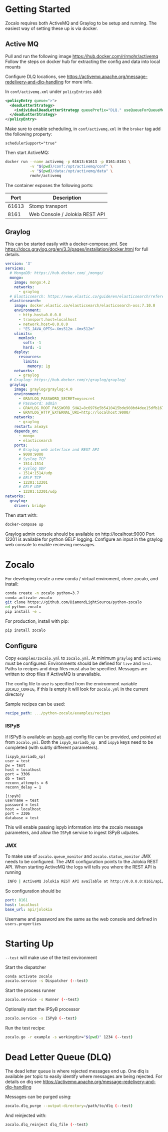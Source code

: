 # Getting Started

Zocalo requires both ActiveMQ and Graylog to be setup and running. The easiest way of setting these up is via docker.

## Active MQ
Pull and run the following image https://hub.docker.com/r/rmohr/activemq
Follow the steps on docker hub for extracting the config and data into local mounts

Configure DLQ locations, see https://activemq.apache.org/message-redelivery-and-dlq-handling for more info.

In `conf/activemq.xml` under `policyEntries` add:
```xml
<policyEntry queue=">">
  <deadLetterStrategy>
    <individualDeadLetterStrategy queuePrefix="DLQ." useQueueForQueueMessages="true"/>
  </deadLetterStrategy>
</policyEntry>
```

Make sure to enable scheduling, in `conf/activemq.xml` in the `broker` tag add the following property:
```
schedulerSupport="true"
```

Then start ActiveMQ:
```bash
docker run --name activemq -p 61613:61613 -p 8161:8161 \
           -v "$(pwd)/conf:/opt/activemq/conf" \
           -v "$(pwd)/data:/opt/activemq/data" \
           rmohr/activemq
```

The container exposes the following ports:

Port | Description
--- | ---
61613 | Stomp transport
8161 | Web Console / Jolokia REST API

## Graylog

This can be started easily with a docker-compose.yml. See https://docs.graylog.org/en/3.3/pages/installation/docker.html for full details.

```yaml
version: '3'
services:
  # MongoDB: https://hub.docker.com/_/mongo/
  mongo:
    image: mongo:4.2
    networks:
      - graylog
  # Elasticsearch: https://www.elastic.co/guide/en/elasticsearch/reference/6.x/docker.html
  elasticsearch:
    image: docker.elastic.co/elasticsearch/elasticsearch-oss:7.10.0
    environment:
      - http.host=0.0.0.0
      - transport.host=localhost
      - network.host=0.0.0.0
      - "ES_JAVA_OPTS=-Xms512m -Xmx512m"
    ulimits:
      memlock:
        soft: -1
        hard: -1
    deploy:
      resources:
        limits:
          memory: 1g
    networks:
      - graylog
  # Graylog: https://hub.docker.com/r/graylog/graylog/
  graylog:
    image: graylog/graylog:4.0
    environment:
      - GRAYLOG_PASSWORD_SECRET=mysecret
      # Password: admin
      - GRAYLOG_ROOT_PASSWORD_SHA2=8c6976e5b5410415bde908bd4dee15dfb167a9c873fc4bb8a81f6f2ab448a918
      - GRAYLOG_HTTP_EXTERNAL_URI=http://localhost:9000/
    networks:
      - graylog
    restart: always
    depends_on:
      - mongo
      - elasticsearch
    ports:
      # Graylog web interface and REST API
      - 9000:9000
      # Syslog TCP
      - 1514:1514
      # Syslog UDP
      - 1514:1514/udp
      # GELF TCP
      - 12201:12201
      # GELF UDP
      - 12201:12201/udp
networks:
  graylog:
    driver: bridge
```

Then start with:
```bash
docker-compose up
```

Graylog admin console should be available on http://localhost:9000
Port 12201 is available for python GELF logging. Configure an input in the graylog web console to enable recieving messages.


# Zocalo

For developing create a new conda / virtual enviroment, clone zocalo, and install:
```bash
conda create -n zocalo python=3.7
conda activate zocalo
git clone https://github.com/DiamondLightSource/python-zocalo
cd python-zocalo
pip install -e .
```

For production, install with pip:
```bash
pip install zocalo
```

## Configure

Copy `examples/zocalo.yml` to `zocalo.yml`. At minimum `graylog` and `activemq` must be configured. Environments should be defined for `live` and `test`. Paths to recipes and drop files must also be specified. Messages are written to drop files if ActiveMQ is unavailable.

The config file to use is specified from the environment variable `ZOCALO_CONFIG`, if this is empty it will look for `zocalo.yml` in the current directory

Sample recipes can be used:
```yaml
recipe_path: .../python-zocalo/examples/recipes
```

### ISPyB

If ISPyB is available an [ispyb-api](https://github.com/DiamondLightSource/ispyb-api) config file can be provided, and pointed at from `zocalo.yml`. Both the `ispyb_mariadb_sp ` and `ispyb` keys need to be completed (with subtly different parameters).

```
[ispyb_mariadb_sp]
user = test
pw = test
host = localhost
port = 3306
db = test
reconn_attempts = 6
reconn_delay = 1

[ispyb]
username = test
password = test
host = localhost
port = 3306
database = test
```

This will enable passing ispyb information into the zocalo message parameters, and allow the `ISPyB` service to ingest ISPyB udpates.

### JMX

To make use of `zocalo.queue_monitor` and `zocalo.status_monitor` JMX needs to be configured. The JMX configuration points to the Jolokia REST API. When starting ActiveMQ the logs will tells you where the REST API is running

```bash
 INFO | ActiveMQ Jolokia REST API available at http://0.0.0.0:8161/api/jolokia/
```

So configuration should be 
```yaml
port: 8161
host: localhost
base_url: api/jolokia
```

Username and password are the same as the web console and defined in `users.properties`


# Starting Up

`--test` will make use of the test environment

Start the dispatcher
```bash
conda activate zocalo
zocalo.service -s Dispatcher (--test)
```

Start the process runner
```bash
zocalo.service -s Runner (--test)
```

Optionally start the IPSyB processor
```bash
zocalo.service -s ISPyB (--test)
```

Run the test recipe:
```bash
zocalo.go -r example -s workingdir="$(pwd)" 1234 (--test)
```


# Dead Letter Queue (DLQ)

The dead letter queue is where rejected messages end up. One dlq is available per topic to easily identify where messages are being rejected. For details on dlq see https://activemq.apache.org/message-redelivery-and-dlq-handling

Messages can be purged using:
```bash
zocalo.dlq_purge --output-directory=/path/to/dlq (--test)
```

And reinjected with:
```bash
zocalo.dlq_reinject dlq_file (--test)
```
